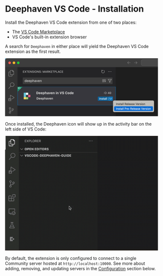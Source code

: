 # Deephaven VS Code - Installation

Install the Deephaven VS Code extension from one of two places:

- The [VS Code Marketplace](https://marketplace.visualstudio.com/items?itemName=deephaven.vscode-deephaven)
- VS Code's built-in extension browser

A search for `Deephaven` in either place will yield the Deephaven VS Code extension as the first result.

![Install Deephaven VS Code Extension](assets/install-pre-release.png)

Once installed, the Deephaven icon will show up in the activity bar on the left side of VS Code:

![VS Code Activity Bar](assets/dh-activity-bar.gif)

By default, the extension is only configured to connect to a single Community server hosted at `http://localhost:10000`. See more about adding, removing, and updating servers in the [Configuration](#configuration) section below.